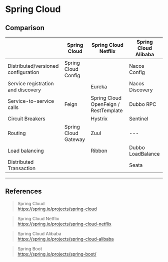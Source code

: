 # Spring Cloud

## Comparison
|  | Spring Cloud | Spring Cloud Netflix | Spring Cloud Alibaba |
| --- | --- | --- | --- |
| Distributed/versioned configuration | Spring Cloud Config |  | Nacos Config |
| Service registration and discovery |  | Eureka | Nacos Discovery |
| Service-to-service calls | Feign | Spring Cloud OpenFeign / RestTemplate | Dubbo RPC |
| Circuit Breakers |  | Hystrix | Sentinel |
| Routing | Spring Cloud Gateway | Zuul | --- |
| Load balancing |  | Ribbon | Dubbo LoadBalance |
| Distributed Transaction |  |  | Seata |

---
## References
> Spring Cloud  
https://spring.io/projects/spring-cloud

> Spring Cloud Netflix  
https://spring.io/projects/spring-cloud-netflix

> Spring Cloud Alibaba  
https://spring.io/projects/spring-cloud-alibaba

> Spring Boot  
https://spring.io/projects/spring-boot/
